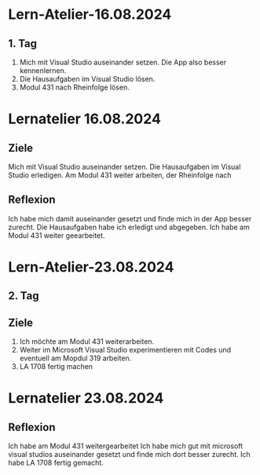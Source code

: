 # Lern-Atelier-16.08.2024
## 1. Tag
1. Mich mit Visual Studio auseinander setzen. Die App also besser kennenlernen.
2. Die Hausaufgaben im Visual Studio lösen.
3. Modul 431 nach Rheinfolge lösen.
   
# Lernatelier 16.08.2024
## Ziele
Mich mit Visual Studio auseinander setzen.
Die Hausaufgaben im Visual Studio erledigen.
Am Modul 431 weiter arbeiten, der Rheinfolge nach
## Reflexion
Ich habe mich damit auseinander gesetzt und finde mich in der App besser zurecht.
Die Hausaufgaben habe ich erledigt und abgegeben.
Ich habe am Modul 431 weiter geearbeitet.

# Lern-Atelier-23.08.2024
## 2. Tag
## Ziele
1. Ich möchte am Modul 431 weiterarbeiten.
2. Weiter im Microsoft Visual Studio experimentieren mit Codes und eventuell am Mopdul 319 arbeiten.
3. LA 1708 fertig machen
   
# Lernatelier 23.08.2024
## Reflexion
Ich habe am Modul 431 weitergearbeitet
Ich habe mich gut mit microsoft visual studios auseinander gesetzt und finde mich dort besser zurecht.
Ich habe LA 1708 fertig gemacht.
